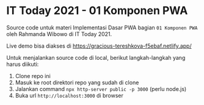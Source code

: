 # IT Today 2021 - 01 Komponen PWA

Source code untuk materi Implementasi Dasar PWA bagian `01 Komponen PWA` oleh Rahmanda Wibowo di IT Today 2021.

Live demo bisa diakses di https://gracious-tereshkova-f5ebaf.netlify.app/

Untuk menjalankan source code di local, berikut langkah-langkah yang harus diikuti:

1. Clone repo ini
2. Masuk ke root direktori repo yang sudah di clone
3. Jalankan command `npx http-server public -p 3000` (perlu node.js)
4. Buka url `http://localhost:3000` di browser

